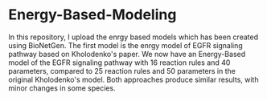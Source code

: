 # Energy-Based-Modeling
In this repository, I upload the enrgy based models which has been created using BioNetGen.
The first model is the enrgy model of EGFR signaling pathway based on Kholodenko's paper.
We now have an Energy-Based model of the EGFR signaling pathway with 16 reaction rules and 40 parameters, compared to 25 reaction rules and 50 parameters in the original Kholodenko's model.
Both approaches produce similar results, with minor changes in some species.
